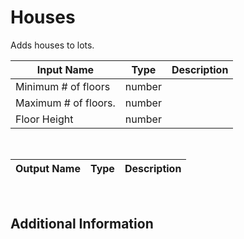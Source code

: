 

# Houses

Adds houses to lots.

|Input Name|Type|Description|
|---|---|---|
|Minimum # of floors|number||
|Maximum # of floors.|number||
|Floor Height|number||


<br>

|Output Name|Type|Description|
|---|---|---|


<br>

## Additional Information
